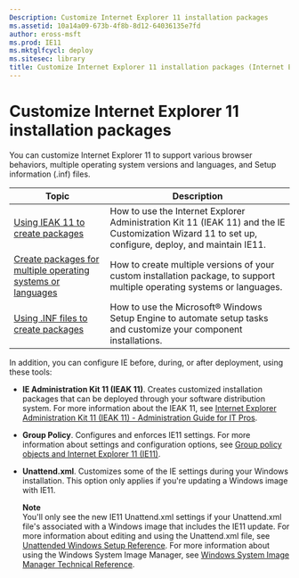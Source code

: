 ```yaml
---
Description: Customize Internet Explorer 11 installation packages
ms.assetid: 10a14a09-673b-4f8b-8d12-64036135e7fd
author: eross-msft
ms.prod: IE11
ms.mktglfcycl: deploy
ms.sitesec: library
title: Customize Internet Explorer 11 installation packages (Internet Explorer 11 for IT Pros)
---
```


# Customize Internet Explorer 11 installation packages
You can customize Internet Explorer 11 to support various browser behaviors, multiple operating system versions and languages, and Setup information (.inf) files.

|Topic                                                                   |Description                                         |
|------------------------------------------------------------------------|----------------------------------------------------|
|[Using IEAK 11 to create packages](using-ieak11-to-create-install-packages.md) |How to use the Internet Explorer Administration Kit 11 (IEAK 11) and the IE Customization Wizard 11 to set up, configure, deploy, and maintain IE11. |
|[Create packages for multiple operating systems or languages](create-install-packages-for-multiple-operating-systems-or-languages.md) |How to create multiple versions of your custom installation package, to support multiple operating systems or languages. |
|[Using .INF files to create packages](using-inf-files-to-create-install-packages.md) |How to use the Microsoft® Windows Setup Engine to automate setup tasks and customize your component installations. |



In addition, you can configure IE before, during, or after deployment, using these tools:

-   **IE Administration Kit 11 (IEAK 11)**. Creates customized installation packages that can be deployed through your software distribution system. For more information about the IEAK 11, see [Internet Explorer Administration Kit 11 (IEAK 11) - Administration Guide for IT Pros](index.md).

-   **Group Policy**. Configures and enforces IE11 settings. For more information about settings and configuration options, see [Group policy objects and Internet Explorer 11 (IE11)](group-policy-objects-and-ie11.md).

-   **Unattend.xml**. Customizes some of the IE settings during your Windows installation. This option only applies if you're updating a Windows image with IE11.<p>**Note**<br>
You'll only see the new IE11 Unattend.xml settings if your Unattend.xml file's associated with a Windows image that includes the IE11 update. For more information about editing and using the Unattend.xml file, see [Unattended Windows Setup Reference](http://go.microsoft.com/fwlink/p/?LinkId=276788). For more information about using the Windows System Image Manager, see [Windows System Image Manager Technical Reference](http://go.microsoft.com/fwlink/p/?LinkId=276789).

     

 

 



